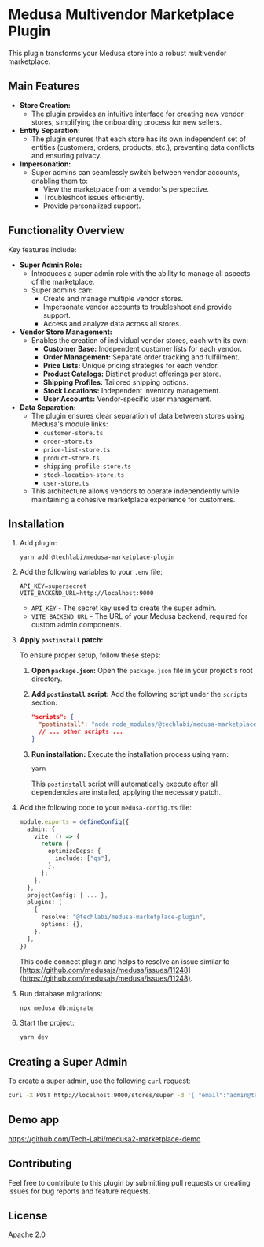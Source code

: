 # Medusa Multivendor Marketplace Plugin

This plugin transforms your Medusa store into a robust multivendor marketplace.

## Main Features

* **Store Creation:**
    * The plugin provides an intuitive interface for creating new vendor stores, simplifying the onboarding process for new sellers.
* **Entity Separation:**
    * The plugin ensures that each store has its own independent set of entities (customers, orders, products, etc.), preventing data conflicts and ensuring privacy.
* **Impersonation:**
    * Super admins can seamlessly switch between vendor accounts, enabling them to:
        * View the marketplace from a vendor's perspective.
        * Troubleshoot issues efficiently.
        * Provide personalized support.

## Functionality Overview

Key features include:

* **Super Admin Role:**
    * Introduces a super admin role with the ability to manage all aspects of the marketplace.
    * Super admins can:
        * Create and manage multiple vendor stores.
        * Impersonate vendor accounts to troubleshoot and provide support.
        * Access and analyze data across all stores.
* **Vendor Store Management:**
    * Enables the creation of individual vendor stores, each with its own:
        * **Customer Base:** Independent customer lists for each vendor.
        * **Order Management:** Separate order tracking and fulfillment.
        * **Price Lists:** Unique pricing strategies for each vendor.
        * **Product Catalogs:** Distinct product offerings per store.
        * **Shipping Profiles:** Tailored shipping options.
        * **Stock Locations:** Independent inventory management.
        * **User Accounts:** Vendor-specific user management.
* **Data Separation:**
    * The plugin ensures clear separation of data between stores using Medusa's module links:
        * `customer-store.ts`
        * `order-store.ts`
        * `price-list-store.ts`
        * `product-store.ts`
        * `shipping-profile-store.ts`
        * `stock-location-store.ts`
        * `user-store.ts`
    * This architecture allows vendors to operate independently while maintaining a cohesive marketplace experience for customers.

## Installation

1.  Add plugin:
   
    ```
    yarn add @techlabi/medusa-marketplace-plugin
    ```

2.  Add the following variables to your `.env` file:

    ```
    API_KEY=supersecret
    VITE_BACKEND_URL=http://localhost:9000
    ```

    * `API_KEY` - The secret key used to create the super admin.
    * `VITE_BACKEND_URL` - The URL of your Medusa backend, required for custom admin components.

3.  **Apply `postinstall` patch:**

    To ensure proper setup, follow these steps:

    1.  **Open `package.json`:**
        Open the `package.json` file in your project's root directory.

    2.  **Add `postinstall` script:**
        Add the following script under the `scripts` section:

        ```json
        "scripts": {
          "postinstall": "node node_modules/@techlabi/medusa-marketplace-plugin/.medusa/server/src/patch-admin.js",
          // ... other scripts ...
        }
        ```

    3.  **Run installation:**
        Execute the installation process using yarn:

        ```bash
        yarn
        ```

        This `postinstall` script will automatically execute after all dependencies are installed, applying the necessary patch.

4.  Add the following code to your `medusa-config.ts` file:

    ```typescript
    module.exports = defineConfig({
      admin: {
        vite: () => {
          return {
            optimizeDeps: {
              include: ["qs"],
            },
          };
        },
      },
      projectConfig: { ... },
      plugins: [
        {
          resolve: "@techlabi/medusa-marketplace-plugin",
          options: {},
        },
      ],
    })
    ```

    This code connect plugin and helps to resolve an issue similar to [https://github.com/medusajs/medusa/issues/11248](https://github.com/medusajs/medusa/issues/11248).

5.  Run database migrations:

    ```bash
    npx medusa db:migrate
    ```

6.  Start the project:

    ```bash
    yarn dev
    ```

## Creating a Super Admin

To create a super admin, use the following `curl` request:

```bash
curl -X POST http://localhost:9000/stores/super -d '{ "email":"admin@test.com", "password": "supersecret"}' -H 'Content-Type: application/json' -H 'Authorization: supersecret'
```

## Demo app

https://github.com/Tech-Labi/medusa2-marketplace-demo

## Contributing

Feel free to contribute to this plugin by submitting pull requests or creating issues for bug reports and feature requests.

## License

Apache 2.0
